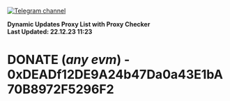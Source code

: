 [![Telegram channel](https://img.shields.io/endpoint?url=https://runkit.io/damiankrawczyk/telegram-badge/branches/master?url=https://t.me/n4z4v0d)](https://t.me/n4z4v0d) 

**Dynamic Updates Proxy List with Proxy Checker**  
**Last Updated: 22.12.23 11:23**

# DONATE (_any evm_) - 0xDEADf12DE9A24b47Da0a43E1bA70B8972F5296F2
